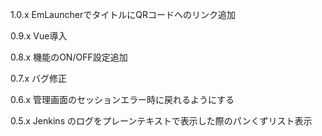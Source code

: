 1.0.x
EmLauncherでタイトルにQRコードへのリンク追加

0.9.x
Vue導入

0.8.x
機能のON/OFF設定追加

0.7.x
バグ修正

0.6.x
管理画面のセッションエラー時に戻れるようにする

0.5.x
Jenkins のログをプレーンテキストで表示した際のパンくずリスト表示
